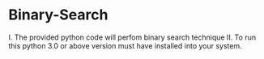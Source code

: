 # Binary-Search
I. The provided python code will perfom binary search technique
II. To run this python 3.0 or above version must have installed into your system.
